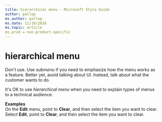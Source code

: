 ```yaml
---
title: hierarchical menu - Microsoft Style Guide
author: pallep
ms.author: pallep
ms.date: 11/19/2016
ms.topic: article
ms.prod = non-product-specific
---
```


# hierarchical menu

Don't use. Use *submenu* if you need to emphasize how the menu works as a feature. Better yet, avoid talking about UI. Instead, talk about what the customer wants to do. 

It's OK to use *hierarchical menu* when you need to explain types of menus to a technical audience. 

**Examples**  
On the **Edit** menu, point to **Clear**, and then select the item you want to clear.  
Select **Edit**, point to **Clear**, and then select the item you want to clear. 
